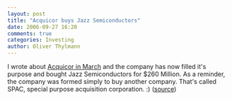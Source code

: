 ```yaml
---
layout: post
title: "Acquicor buys Jazz Semiconductors"
date: 2006-09-27 16:20
comments: true
categories: Investing
author: Oliver Thylmann
---
```






I wrote about [Acquicor in March](http://www.typepad.com/t/trackback/4464377) and the company has now filled it's purpose and bought Jazz Semiconductors for $260 Million. As a reminder, the company was formed simply to buy another company. That's called SPAC, special purpose acquisition corporation. :) ([source](http://www.venturebeat.com/wire/2006/09/27/wozs-blank-check-co-acquicor-to-acquire-jazz-semi-for-260m/))







